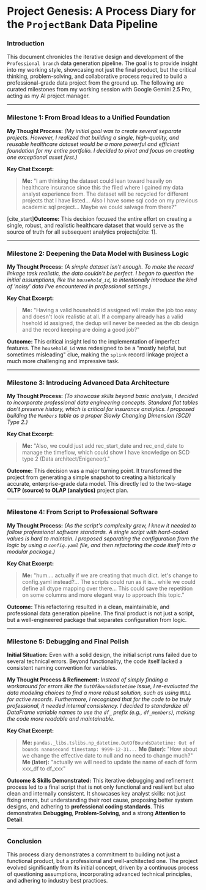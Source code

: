 # Project Genesis: A Process Diary for the `ProjectBank` Data Pipeline

### Introduction
This document chronicles the iterative design and development of the `Professional branch` data generation pipeline. The goal is to provide insight into my working style, showcasing not just the final product, but the critical thinking, problem-solving, and collaborative process required to build a professional-grade data project from the ground up. The following are curated milestones from my working session with Google Gemini 2.5 Pro, acting as my AI project manager.

---

### Milestone 1: From Broad Ideas to a Unified Foundation
**My Thought Process:** *(My initial goal was to create several separate projects. However, I realized that building a single, high-quality, and reusable healthcare dataset would be a more powerful and efficient foundation for my entire portfolio. I decided to pivot and focus on creating one exceptional asset first.)*

**Key Chat Excerpt:**
> **Me:** "I am thinking the dataset could lean toward heavily on healthcare insurance since this the filed where I gained my data analyst experience from. The dataset will be recycled for different projects that I have listed... Also I have some sql code on my previous academic sql project... Maybe we could salvage from there?"

[cite_start]**Outcome:** This decision focused the entire effort on creating a single, robust, and realistic healthcare dataset that would serve as the source of truth for all subsequent analytics projects[cite: 1].

---

### Milestone 2: Deepening the Data Model with Business Logic
**My Thought Process:** *(A simple dataset isn't enough. To make the record linkage task realistic, the data couldn't be perfect. I began to question the initial assumptions, like the `household_id`, to intentionally introduce the kind of 'noisy' data I've encountered in professional settings.)*

**Key Chat Excerpt:**
> **Me:** "Having a valid household id assigned will make the job too easy and doesn't look realistic at all. If a company already has a valid hsehold id assigned, the dedup will never be needed as the db design and the record keeping are doing a good job?"

**Outcome:** This critical insight led to the implementation of imperfect features. The `household_id` was redesigned to be a "mostly helpful, but sometimes misleading" clue, making the `splink` record linkage project a much more challenging and impressive task.

---

### Milestone 3: Introducing Advanced Data Architecture
**My Thought Process:** *(To showcase skills beyond basic analysis, I decided to incorporate professional data engineering concepts. Standard flat tables don't preserve history, which is critical for insurance analytics. I proposed building the `Members` table as a proper Slowly Changing Dimension (SCD) Type 2.)*

**Key Chat Excerpt:**
> **Me:** "Also, we could just add rec_start_date and rec_end_date to manage the timeflow, which could show I have knowledge on SCD type 2 (Data architect/Enigeneer)."

**Outcome:** This decision was a major turning point. It transformed the project from generating a simple snapshot to creating a historically accurate, enterprise-grade data model. This directly led to the two-stage **OLTP (source) to OLAP (analytics)** project plan.

---

### Milestone 4: From Script to Professional Software
**My Thought Process:** *(As the script's complexity grew, I knew it needed to follow professional software standards. A single script with hard-coded values is hard to maintain. I proposed separating the configuration from the logic by using a `config.yaml` file, and then refactoring the code itself into a modular package.)*

**Key Chat Excerpt:**
> **Me:** "hum.... actually if we are creating that much dict. let's change to config.yaml instead?... The scripts could run as it is... while we could define all dtype mapping over there... This could save the repetition on some columns and more elegant way to approach this topic."

**Outcome:** This refactoring resulted in a clean, maintainable, and professional data generation pipeline. The final product is not just a script, but a well-engineered package that separates configuration from logic.

---

### Milestone 5: Debugging and Final Polish
**Initial Situation:**
Even with a solid design, the initial script runs failed due to several technical errors. Beyond functionality, the code itself lacked a consistent naming convention for variables.

**My Thought Process & Refinement:**
*Instead of simply finding a workaround for errors like the `OutOfBoundsDatetime` issue, I re-evaluated the data modeling choices to find a more robust solution, such as using `NULL` for active records. Furthermore, I recognized that for the code to be truly professional, it needed internal consistency. I decided to standardize all DataFrame variable names to use the `df_` prefix (e.g., `df_members`), making the code more readable and maintainable.*

**Key Chat Excerpt:**
> **Me:** `pandas._libs.tslibs.np_datetime.OutOfBoundsDatetime: Out of bounds nanosecond timestamp: 9999-12-31...`
> **Me (later):** "How about we change the effective date to null and no need to change much?"
> **Me (later):** "actually we will need to update the name of each df form xxx_df to df_xxx"

**Outcome & Skills Demonstrated:**
This iterative debugging and refinement process led to a final script that is not only functional and resilient but also clean and internally consistent. It showcases key analyst skills: not just fixing errors, but understanding their root cause, proposing better system designs, and adhering to **professional coding standards**. This demonstrates **Debugging**, **Problem-Solving**, and a strong **Attention to Detail**.

---

### Conclusion
This process diary demonstrates a commitment to building not just a functional product, but a professional and well-architected one. The project evolved significantly from its initial concept, driven by a continuous process of questioning assumptions, incorporating advanced technical principles, and adhering to industry best practices.